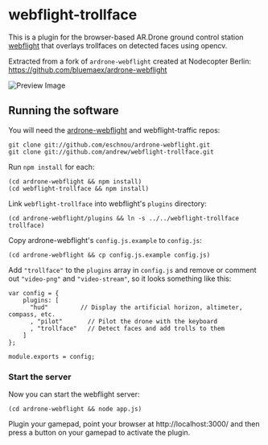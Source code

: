 webflight-trollface
=================

This is a plugin for the browser-based AR.Drone ground control station
[webflight](http://eschnou.github.io/ardrone-webflight/) that overlays
trollfaces on detected faces using opencv.

Extracted from a fork of `ardrone-webflight` created at Nodecopter Berlin: https://github.com/bluemaex/ardrone-webflight

![Preview Image](http://distilleryimage2.ak.instagram.com/be281f881c9311e3ac4722000a9f393d_7.jpg)

## Running the software

You will need the
[ardrone-webflight](https://github.com/eschnou/ardrone-webflight) and
webflight-traffic repos:

```
git clone git://github.com/eschnou/ardrone-webflight.git
git clone git://github.com/andrew/webflight-trollface.git
```

Run `npm install` for each:

```
(cd ardrone-webflight && npm install)
(cd webflight-trollface && npm install)
```

Link `webflight-trollface` into webflight's `plugins` directory:

```
(cd ardrone-webflight/plugins && ln -s ../../webflight-trollface trollface)
```

Copy ardrone-webflight's `config.js.example` to `config.js`:

```
(cd ardrone-webflight && cp config.js.example config.js)
```

Add `"trollface"` to the `plugins` array in `config.js`
and remove or comment out `"video-png"` and `"video-stream"`,
so it looks something like this:

```
var config = {
    plugins: [
      "hud"         // Display the artificial horizon, altimeter, compass, etc.
      , "pilot"       // Pilot the drone with the keyboard
      , "trollface"   // Detect faces and add trolls to them
    ]
};

module.exports = config;
```


### Start the server

Now you can start the webflight server:

```
(cd ardrone-webflight && node app.js)
```

Plugin your gamepad, point your browser at http://localhost:3000/ and
then press a button on your gamepad to activate the plugin.

